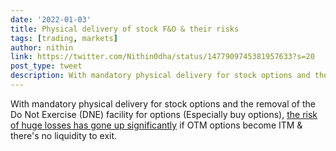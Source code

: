 ```yaml
---
date: '2022-01-03'
title: Physical delivery of stock F&O & their risks 
tags: [trading, markets]
author: nithin
link: https://twitter.com/Nithin0dha/status/1477909745381957633?s=20
post_type: tweet
description: With mandatory physical delivery for stock options and the removal of the Do Not Exercise (DNE) facility for options (Especially buy options), the risk of huge losses has gone up significantly...
---
```


With mandatory physical delivery for stock options and the removal of the Do Not Exercise (DNE) facility for options (Especially buy options), [the risk of huge losses has gone up significantly](https://zerodha.com/z-connect/queries/stock-and-fo-queries/physical-delivery-of-stock-fo-their-risks) if OTM options become ITM & there's no liquidity to exit. 
